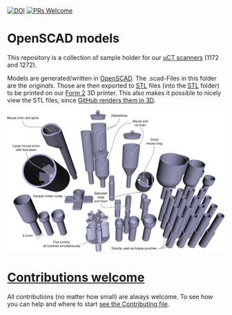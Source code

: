 [![DOI](https://zenodo.org/badge/122615545.svg)](https://zenodo.org/badge/latestdoi/122615545)
[![PRs Welcome](https://img.shields.io/badge/PRs-welcome-brightgreen.svg?style=flat-square)](http://makeapullrequest.com)

# OpenSCAD models

This repository is a collection of sample holder for our [uCT scanners](http://bruker-microct.com/products/all_products.htm) (1172 and 1272).

Models are generated/written in [OpenSCAD](http://www.openscad.org/).
The .scad-Files in this folder are the *originals*.
Those are then exported to [STL](https://en.wikipedia.org/wiki/STL_(file_format)) files (into the [STL](STL) folder) to be printed on our [Form 2](http://formlabs.com/products/3d-printers/form-2/) 3D printer.
This also makes it possible to nicely view the STL files, since [GitHub renders them in 3D](https://github.com/blog/1465-stl-file-viewing).

![A sampler of our 3D printed sample holders](hol3Drs.png)

# [Contributions welcome](http://contributionswelcome.org/)

All contributions (no matter how small) are always welcome.
To see how you can help and where to start [see the Contributing file](CONTRIBUTING.md).

